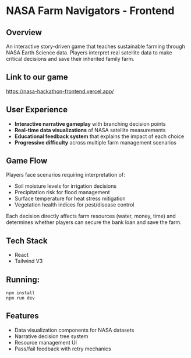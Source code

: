 # NASA Farm Navigators - Frontend

## Overview
An interactive story-driven game that teaches sustainable farming through NASA Earth Science data. Players interpret real satellite data to make critical decisions and save their inherited family farm.

## Link to our game
https://nasa-hackathon-frontend.vercel.app/

## User Experience
- **Interactive narrative gameplay** with branching decision points
- **Real-time data visualizations** of NASA satellite measurements
- **Educational feedback system** that explains the impact of each choice
- **Progressive difficulty** across multiple farm management scenarios

## Game Flow
Players face scenarios requiring interpretation of:
- Soil moisture levels for irrigation decisions
- Precipitation risk for flood management
- Surface temperature for heat stress mitigation
- Vegetation health indices for pest/disease control

Each decision directly affects farm resources (water, money, time) and determines whether players can secure the bank loan and save the farm.

## Tech Stack
- React
- Tailwind V3

## Running:
```
npm install
npm run dev
```

## Features
- Data visualization components for NASA datasets
- Narrative decision tree system
- Resource management UI
- Pass/fail feedback with retry mechanics
